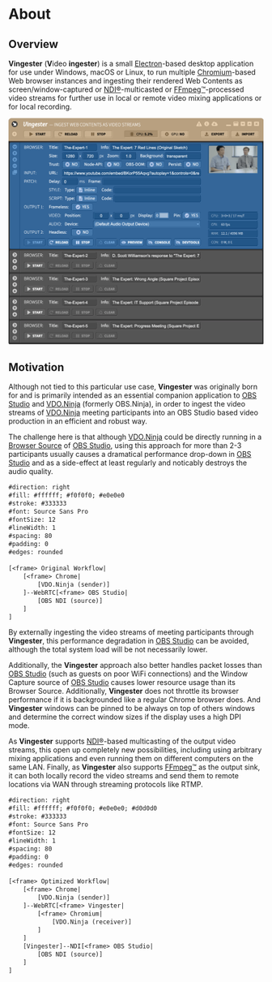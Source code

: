 
About
=====

Overview
--------

**Vingester** (**V**ideo **ingester**) is a small
[Electron](https://www.electronjs.org/)-based desktop
application for use under Windows, macOS or Linux, to run
multiple [Chromium](https://www.chromium.org/)-based Web
browser instances and ingesting their rendered Web Contents as
screen/window-captured or [NDI&reg;](https://www.ndi.tv/)-multicasted or
[FFmpeg&trade;](https://ffmpeg.org)-processed video streams for further use
in local or remote video mixing applications or for local recording.

![Vingester Screenshot](_media/screenshot.png)

Motivation
----------

Although not tied to this particular use case, **Vingester** was
originally born for and is primarily intended as an essential
companion application to [OBS Studio](https://obsproject.com/) and
[VDO.Ninja](https://vdo.ninja/) (formerly OBS.Ninja), in order to ingest the video streams of
[VDO.Ninja](https://vdo.ninja/) meeting participants into an OBS Studio
based video production in an efficient and robust way.

The challenge here is that although [VDO.Ninja](https://vdo.ninja/)
could be directly running in a [Browser
Source](https://github.com/obsproject/obs-browser) of [OBS
Studio](https://obsproject.com/), using this approach for more than 2-3
participants usually causes a dramatical performance drop-down in [OBS
Studio](https://obsproject.com/) and as a side-effect at least regularly
and noticably destroys the audio quality. 

```nomnoml
#direction: right
#fill: #ffffff; #f0f0f0; #e0e0e0
#stroke: #333333
#font: Source Sans Pro
#fontSize: 12
#lineWidth: 1
#spacing: 80
#padding: 0
#edges: rounded

[<frame> Original Workflow|
    [<frame> Chrome|
        [VDO.Ninja (sender)]
    ]--WebRTC[<frame> OBS Studio|
        [OBS NDI (source)]
    ]
]
```

By externally ingesting the
video streams of meeting participants through **Vingester**, this
performance degradation in [OBS Studio](https://obsproject.com/) can be
avoided, although the total system load will be not necessarily lower.

Additionally, the **Vingester** approach also better handles packet
losses than [OBS Studio](https://obsproject.com/) (such as guests
on poor WiFi connections) and the Window Capture source of [OBS
Studio](https://obsproject.com/) causes lower resource usage than its
Browser Source. Additionally, **Vingester** does not throttle its
browser performance if it is backgrounded like a regular Chrome browser
does. And **Vingester** windows can be pinned to be always on top of
others windows and determine the correct window sizes if the display
uses a high DPI mode.

As **Vingester** supports [NDI&reg;](https://www.ndi.tv/)-based
multicasting of the output video streams, this open up completely
new possibilities, including using arbitrary mixing applications and
even running them on different computers on the same LAN. Finally, as
**Vingester** also supports [FFmpeg&trade;](https://ffmpeg.org) as the
output sink, it can both locally record the video streams and send them
to remote locations via WAN through streaming protocols like RTMP.

```nomnoml
#direction: right
#fill: #ffffff; #f0f0f0; #e0e0e0; #d0d0d0
#stroke: #333333
#font: Source Sans Pro
#fontSize: 12
#lineWidth: 1
#spacing: 80
#padding: 0
#edges: rounded

[<frame> Optimized Workflow|
    [<frame> Chrome|
        [VDO.Ninja (sender)]
    ]--WebRTC[<frame> Vingester|
        [<frame> Chromium|
            [VDO.Ninja (receiver)]
        ]
    ]
    [Vingester]--NDI[<frame> OBS Studio|
        [OBS NDI (source)]
    ]
]
```


